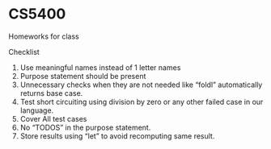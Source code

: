 # CS5400

Homeworks for class

Checklist

1. Use meaningful names instead of 1 letter names
2. Purpose statement should be present
3. Unnecessary checks when they are not needed like “foldl” automatically returns base case.
4. Test short circuiting using division by zero or any other failed case in our language.
5. Cover All test cases
6. No “TODOS” in the purpose statement.
7. Store results using “let” to avoid recomputing same result.
